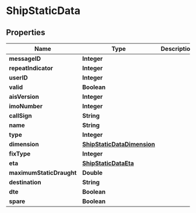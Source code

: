 

# ShipStaticData


## Properties

| Name | Type | Description | Notes |
|------------ | ------------- | ------------- | -------------|
|**messageID** | **Integer** |  |  |
|**repeatIndicator** | **Integer** |  |  |
|**userID** | **Integer** |  |  |
|**valid** | **Boolean** |  |  |
|**aisVersion** | **Integer** |  |  |
|**imoNumber** | **Integer** |  |  |
|**callSign** | **String** |  |  |
|**name** | **String** |  |  |
|**type** | **Integer** |  |  |
|**dimension** | [**ShipStaticDataDimension**](ShipStaticDataDimension.md) |  |  |
|**fixType** | **Integer** |  |  |
|**eta** | [**ShipStaticDataEta**](ShipStaticDataEta.md) |  |  |
|**maximumStaticDraught** | **Double** |  |  |
|**destination** | **String** |  |  |
|**dte** | **Boolean** |  |  |
|**spare** | **Boolean** |  |  |



